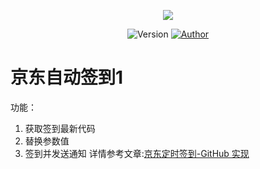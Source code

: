<p align="center">
    <img src="https://cdn.jsdelivr.net/gh/ruicky/ruicky.github.io/2020/06/05/jd-sign/0.png">
</p>

<p align="center">
    <img alt="Version" src="https://img.shields.io/badge/release-0.0.1-blue"/>
    <a href="https://github.com/ruicky">
        <img alt="Author" src="https://img.shields.io/badge/author-ruicky-blueviolet"/>
    </a>
</p>

# 京东自动签到1
功能：
1. 获取签到最新代码
2. 替换参数值
3. 签到并发送通知 
详情参考文章:[京东定时签到-GitHub 实现](https://ruicky.me/2020/06/05/jd-sign/)
